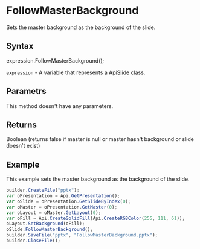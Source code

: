 # FollowMasterBackground

Sets the master background as the background of the slide.

## Syntax

expression.FollowMasterBackground();

`expression` - A variable that represents a [ApiSlide](../ApiSlide.md) class.

## Parametrs

This method doesn't have any parameters.

## Returns

Boolean (returns false if master is null or master hasn't background or slide doesn't exist)

## Example

This example sets the master background as the background of the slide.

```javascript
builder.CreateFile("pptx");
var oPresentation = Api.GetPresentation();
var oSlide = oPresentation.GetSlideByIndex(0);
var oMaster = oPresentation.GetMaster(0);
var oLayout = oMaster.GetLayout(0);
var oFill = Api.CreateSolidFill(Api.CreateRGBColor(255, 111, 61));
oLayout.SetBackground(oFill);
oSlide.FollowMasterBackground();
builder.SaveFile("pptx", "FollowMasterBackground.pptx");
builder.CloseFile();
```
